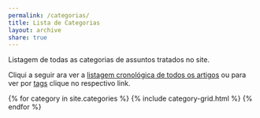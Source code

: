 ```yaml
---
permalink: /categorias/
title: Lista de Categorias
layout: archive
share: true
---
```

Listagem de todas as categorias de assuntos tratados no site.

<!--more-->

Cliqui a seguir ara ver a [listagem cronológica de todos os artigos](/postagens) ou para ver por [tags](/tags) clique no respectivo link.

<div class="tiles">
{% for category in site.categories %}
   {% include category-grid.html %}
{% endfor %}
</div>
